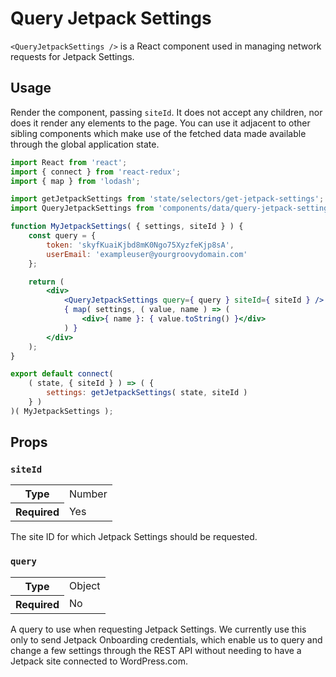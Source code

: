 Query Jetpack Settings
======================

`<QueryJetpackSettings />` is a React component used in managing network requests for Jetpack Settings.

## Usage

Render the component, passing `siteId`. It does not accept any children, nor does it render any elements to the page. You can use it adjacent to other sibling components which make use of the fetched data made available through the global application state.

```jsx
import React from 'react';
import { connect } from 'react-redux';
import { map } from 'lodash';

import getJetpackSettings from 'state/selectors/get-jetpack-settings';
import QueryJetpackSettings from 'components/data/query-jetpack-settings';

function MyJetpackSettings( { settings, siteId } ) {
	const query = {
		token: 'skyfKuaiKjbd8mK0Ngo75XyzfeKjp8sA',
		userEmail: 'exampleuser@yourgroovydomain.com'
	};

	return (
		<div>
			<QueryJetpackSettings query={ query } siteId={ siteId } />
			{ map( settings, ( value, name ) => (
				<div>{ name }: { value.toString() }</div>
			) }
		</div>
	);
}

export default connect(
	( state, { siteId } ) => ( {
		settings: getJetpackSettings( state, siteId )
	} )
)( MyJetpackSettings );
```

## Props

### `siteId`

<table>
	<tr><th>Type</th><td>Number</td></tr>
	<tr><th>Required</th><td>Yes</td></tr>
</table>

The site ID for which Jetpack Settings should be requested.

### `query`

<table>
	<tr><th>Type</th><td>Object</td></tr>
	<tr><th>Required</th><td>No</td></tr>
</table>

A query to use when requesting Jetpack Settings. We currently use this only to send Jetpack Onboarding credentials, which enable us to query and change a few settings through the REST API without needing to have a Jetpack site connected to WordPress.com.
